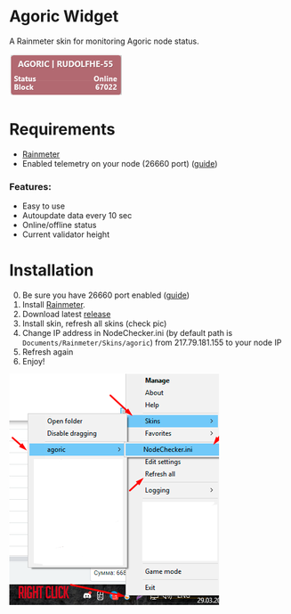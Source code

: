 # Agoric Widget
A Rainmeter skin for monitoring Agoric node status.

![Widget Preview](https://github.com/rudolfhe55/agoric-widget/raw/main/Agoric%20Widget%20Example.png)

# Requirements
 * [Rainmeter ](https://www.rainmeter.net)
 * Enabled telemetry on your node (26660 port) ([guide](https://github.com/Agoric/agoric-sdk/blob/master/packages/cosmic-swingset/README-telemetry.md))
 
### Features:

 * Easy to use
 * Autoupdate data every 10 sec
 * Online/offline status
 * Current validator height

# Installation

 0. Be sure you have 26660 port enabled ([guide](https://github.com/Agoric/agoric-sdk/blob/master/packages/cosmic-swingset/README-telemetry.md))
 1. Install [Rainmeter](https://www.rainmeter.net).
 2. Download latest [release](https://github.com/rudolfhe55/agoric-widget/releases/download/stable/Agoric.Node.Monitor_1.0.0.rmskin)
 3. Install skin, refresh all skins (check pic)
 4. Change IP address in NodeChecker.ini (by default path is `Documents/Rainmeter/Skins/agoric`) from 217.79.181.155 to your node IP
 5. Refresh again
 6. Enjoy!

![Activate guide](https://raw.githubusercontent.com/rudolfhe55/agoric-widget/master/Activate.png)
